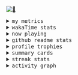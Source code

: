 [![🐙](https://hits.seeyoufarm.com/api/count/incr/badge.svg?url=https%3A%2F%2Fgithub.com%2Fktnkk%2Fhit-counter&count_bg=%23070707&title_bg=%23070707&icon=&icon_color=%23E7E7E7&title=visitors&edge_flat=true)](https://hits.seeyoufarm.com)

<details>
  <summary> <samp>my metrics</samp></summary>
  
  <br>
  
 ![🐳](https://github.com/kkhys/kkhys/blob/main/github-metrics.svg)
  
  ***
</details>

<details>
  <summary> <samp>wakaTime stats</samp></summary>
  
  <br>
  
<!--START_SECTION:waka-->
**🐱 My GitHub Data** 

> 📦 5.1 MB Used in GitHub's Storage 
 > 
> 🏆 1,997 Contributions in the Year 2024
 > 
> 💼 Opted to Hire
 > 
> 📜 9 Public Repositories 
 > 
> 🔑 23 Private Repositories 
 > 
**I'm an Early 🐤** 

```text
🌞 Morning                6722 commits        ███████░░░░░░░░░░░░░░░░░░   29.96 % 
🌆 Daytime                5340 commits        ██████░░░░░░░░░░░░░░░░░░░   23.80 % 
🌃 Evening                8514 commits        █████████░░░░░░░░░░░░░░░░   37.95 % 
🌙 Night                  1858 commits        ██░░░░░░░░░░░░░░░░░░░░░░░   08.28 % 
```
📅 **I'm Most Productive on Sunday** 

```text
Monday                   3098 commits        ███░░░░░░░░░░░░░░░░░░░░░░   13.81 % 
Tuesday                  3311 commits        ████░░░░░░░░░░░░░░░░░░░░░   14.76 % 
Wednesday                3082 commits        ███░░░░░░░░░░░░░░░░░░░░░░   13.74 % 
Thursday                 3008 commits        ███░░░░░░░░░░░░░░░░░░░░░░   13.41 % 
Friday                   3236 commits        ████░░░░░░░░░░░░░░░░░░░░░   14.42 % 
Saturday                 3096 commits        ███░░░░░░░░░░░░░░░░░░░░░░   13.80 % 
Sunday                   3603 commits        ████░░░░░░░░░░░░░░░░░░░░░   16.06 % 
```


📊 **This Week I Spent My Time On** 

```text
🕑︎ Time Zone: Asia/Tokyo

💬 Programming Languages: 
Other                    48 hrs 47 mins      ██████████████████░░░░░░░   73.76 % 
Java                     6 hrs 18 mins       ██░░░░░░░░░░░░░░░░░░░░░░░   09.54 % 
MDX                      3 hrs 2 mins        █░░░░░░░░░░░░░░░░░░░░░░░░   04.60 % 
HTML                     2 hrs 44 mins       █░░░░░░░░░░░░░░░░░░░░░░░░   04.15 % 
TypeScript               1 hr 34 mins        █░░░░░░░░░░░░░░░░░░░░░░░░   02.37 % 

🔥 Editors: 
Chrome                   48 hrs 58 mins      ███████████████████░░░░░░   74.02 % 
IntelliJ IDEA            10 hrs 48 mins      ████░░░░░░░░░░░░░░░░░░░░░   16.33 % 
WebStorm                 4 hrs 56 mins       ██░░░░░░░░░░░░░░░░░░░░░░░   07.47 % 
Intellijidea             1 hr 23 mins        █░░░░░░░░░░░░░░░░░░░░░░░░   02.10 % 
DataGrip                 3 mins              ░░░░░░░░░░░░░░░░░░░░░░░░░   00.09 % 

💻 Operating System: 
Mac                      66 hrs 9 mins       █████████████████████████   100.00 % 
```


 Last Updated on 2024/07/14 18:44:03 UTC
<!--END_SECTION:waka-->
  
  ***
</details>


<details>
  <summary> <samp>now playing</samp></summary>
  
  <br>
 
 [![🐟](https://spotify-github-profile.vercel.app/api/view?uid=31ryofms4dnv7mrohhepo4c4zgqu&cover_image=true&theme=default&show_offline=false&background_color=121212&bar_color=53b14f&bar_color_cover=false)](https://open.spotify.com/user/31ryofms4dnv7mrohhepo4c4zgqu)
  
  ***
</details>

<details>
  <summary> <samp>github readme stats</samp></summary>
  
  <br>
  
 <p align="left"> 
  <img alt="🐠" src="https://github-readme-stats.vercel.app/api?username=kkhys&count_private=true&show_icons=true&theme=dark&include_all_commits=true" />
  <img alt="🐟" src="https://github-readme-stats.vercel.app/api/top-langs/?username=kkhys&layout=compact&theme=dark&langs_count=10&hide=HTML,CSS,SCSS" />
</p>
  
  ***
</details>

<details>
  <summary> <samp>profile trophies</samp></summary>
  
  <br>
  
  [![🐬](https://github-profile-trophy.vercel.app/?username=kkhys&rank=SECRET,SSS,SS,S,AAA,AA,A&theme=darkhub&row=1&margin-w=10&no-bg=true)](https://github.com/ryo-ma/github-profile-trophy)
  
  ***
</details>

<details>
  <summary> <samp>summary cards</samp></summary>
  
  <br>
  
  ![🐋](https://github-profile-summary-cards.vercel.app/api/cards/profile-details?username=kkhys&theme=github_dark)
  ![🦑](https://github-profile-summary-cards.vercel.app/api/cards/repos-per-language?username=kkhys&theme=github_dark)
  ![🦭](https://github-profile-summary-cards.vercel.app/api/cards/most-commit-language?username=kkhys&theme=github_dark)
  ![🦀](https://github-profile-summary-cards.vercel.app/api/cards/stats?username=kkhys&theme=github_dark)
  ![🦈](https://github-profile-summary-cards.vercel.app/api/cards/productive-time?username=kkhys&theme=github_dark)
  
  ***
</details>

<details>
  <summary> <samp>streak stats</samp></summary>
  
  <br>
  
  [![🐠](http://github-readme-streak-stats.herokuapp.com?user=kkhys&theme=dark)](https://git.io/streak-stats)
  
  ***
</details>

<details>
  <summary> <samp>activity graph</samp></summary>
  
  <br>
  
  [![🐡](https://github-readme-activity-graph.vercel.app/graph?username=kkhys&theme=xcode)](https://github.com/ashutosh00710/github-readme-activity-graph)
  
  ***
</details>
